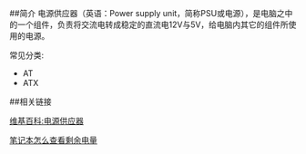 
##简介
电源供应器（英语：Power supply unit，简称PSU或电源），是电脑之中的一个组件，负责将交流电转成稳定的直流电12V与5V，给电脑内其它的组件所使用的电源。

常见分类:

- AT
- ATX

##相关链接

[维基百科:电源供应器](http://zh.wikipedia.org/wiki/%E9%9B%BB%E6%BA%90%E4%BE%9B%E6%87%89%E5%99%A8)

[笔记本怎么查看剩余电量](http://www.linuxdeepin.com/forum/6/14863)